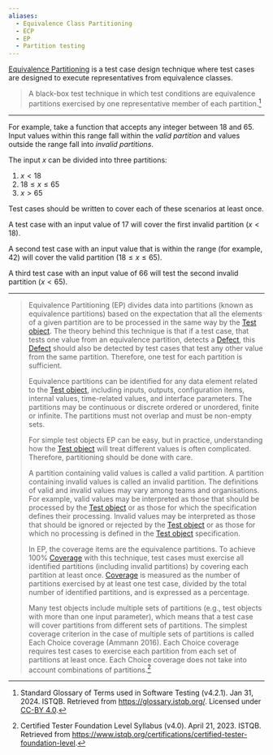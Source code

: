 ```yaml
---
aliases:
  - Equivalence Class Partitioning
  - ECP
  - EP
  - Partition testing
---
```



[Equivalence Partitioning](Equivalence%20Partitioning.md) is a test case design technique where test cases are designed to execute representatives from equivalence classes. 

> A black-box test technique in which test conditions are equivalence partitions exercised by one representative member of each partition.[^2]

---

For example, take a function that accepts any integer between 18 and 65. Input values within this range fall within the *valid partition* and values outside the range fall into *invalid partitions*.

The input $x$ can be divided into three partitions:

1. $x < 18$
2. $18 \leq x \leq 65$
3. $x > 65$

Test cases should be written to cover each of these scenarios at least once.

A test case with an input value of 17 will cover the first invalid partition ($x < 18$).

A second test case with an input value that is within the range (for example, 42) will cover the valid partition ($18 \leq x \leq 65$).

A third test case with an input value of 66 will test the second invalid partition ($x < 65$).

---

> Equivalence Partitioning (EP) divides data into partitions (known as equivalence partitions) based on the expectation that all the elements of a given partition are to be processed in the same way by the [Test object](Test%20object.md). The theory behind this technique is that if a test case, that tests one value from an equivalence partition, detects a [Defect](Defect.md), this [Defect](Defect.md) should also be detected by test cases that test any other value from the same partition. Therefore, one test for each partition is sufficient.
>
> Equivalence partitions can be identified for any data element related to the [Test object](Test%20object.md), including inputs, outputs, configuration items, internal values, time-related values, and interface parameters. The partitions may be continuous or discrete ordered or unordered, finite or infinite. The partitions must not overlap and must be non-empty sets.
>
> For simple test objects EP can be easy, but in practice, understanding how the [Test object](Test%20object.md) will treat different values is often complicated. Therefore, partitioning should be done with care.
> 
> A partition containing valid values is called a valid partition. A partition containing invalid values is called an invalid partition. The definitions of valid and invalid values may vary among teams and organisations. For example, valid values may be interpreted as those that should be processed by the [Test object](Test%20object.md) or as those for which the specification defines their processing. Invalid values may be interpreted as those that should be ignored or rejected by the [Test object](Test%20object.md) or as those for which no processing is defined in the [Test object](Test%20object.md) specification.
> 
> In EP, the coverage items are the equivalence partitions. To achieve 100% [Coverage](Coverage.md) with this technique, test cases must exercise all identified partitions (including invalid partitions) by covering each partition at least once. [Coverage](Coverage.md) is measured as the number of partitions exercised by at least one test case, divided by the total number of identified partitions, and is expressed as a percentage.
> 
> Many test objects include multiple sets of partitions (e.g., test objects with more than one input parameter), which means that a test case will cover partitions from different sets of partitions. The simplest coverage criterion in the case of multiple sets of partitions is called Each Choice coverage (Ammann 2016). Each Choice coverage requires test cases to exercise each partition from each set of partitions at least once. Each Choice coverage does not take into account combinations of partitions.[^1]

[^1]: Certified Tester Foundation Level Syllabus (v4.0). April 21, 2023. ISTQB. Retrieved from https://www.istqb.org/certifications/certified-tester-foundation-level.
[^2]: Standard Glossary of Terms used in Software Testing (v4.2.1). Jan 31, 2024. ISTQB. Retrieved from https://glossary.istqb.org/. Licensed under [CC-BY 4.0](https://creativecommons.org/licenses/by/4.0/).
